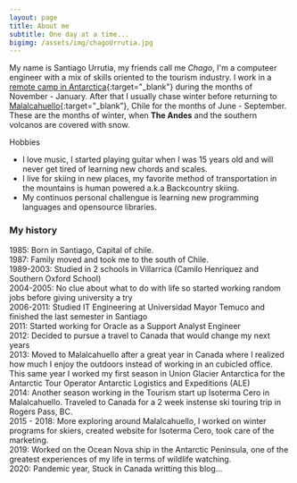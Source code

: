 ```yaml
---
layout: page
title: About me
subtitle: One day at a time...
bigimg: /assets/img/chagoUrrutia.jpg
---
```


My name is Santiago Urrutia, my friends call me _Chago_, I'm a computeer engineer with a mix of skills oriented to the tourism industry.
I work in a [remote camp in Antarctica](https://www.flickr.com/search/?text=union%20glacier%20antarctica){:target="_blank"} during the months of November - January. After that I usually chase winter before returning to [Malalcahuello](https://vimeo.com/122698526){:target="_blank"}, Chile for the months of June - September. These are the months of winter, when **The Andes** and the southern volcanos are covered with snow.

Hobbies
- I love music, I started playing guitar when I was 15 years old and will never get tired of learning new chords and scales.
- I live for skiing in new places, my favorite method of transportation in the mountains is human powered a.k.a Backcountry skiing.
- My continuos personal challengue is learning new programming languages and opensource libraries.  


### My history

1985:       Born in Santiago, Capital of chile.
<br />1987:       Family moved and took me to the south of Chile.
<br />1989-2003:  Studied in 2 schools in Villarrica (Camilo Henriquez and Southern Oxford School)
<br />2004-2005:  No clue about what to do with life so started working random jobs before giving university a try
<br />2006-2011:  Studied IT Engineering at Universidad Mayor Temuco and finished the last semester in Santiago
<br />2011:       Started working for Oracle as a Support Analyst Engineer
<br />2012:       Decided to pursue a travel to Canada that would change my next years
<br />2013:       Moved to Malalcahuello after a great year in Canada where I realized how much I enjoy the outdoors instead of working in an cubicled office. This same year I worked my first season in Union Glacier Antarctica for the Antarctic Tour Operator Antarctic Logistics and Expeditions (ALE)
<br />2014:       Another season working in the Tourism start up Isoterma Cero in Malalcahuello. Traveled to Canada for a 2 week instense ski touring trip in Rogers Pass, BC.
<br />2015 - 2018:       More exploring around Malalcahuello, I worked on winter programs for skiers, created website for Isoterma Cero, took care of the marketing.
<br />2019:       Worked on the Ocean Nova ship in the Antarctic Peninsula, one of the greatest experiences of my life in terms of wildlife watching.
<br />2020:       Pandemic year, Stuck in Canada writting this blog...


